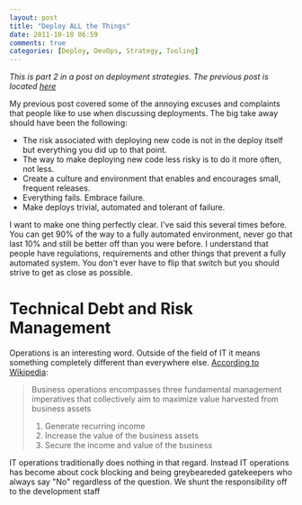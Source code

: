 ```yaml
---
layout: post
title: "Deploy ALL the Things"
date: 2011-10-18 06:59
comments: true
categories: [Deploy, DevOps, Strategy, Tooling]
---
```


_This is part 2 in a post on deployment strategies. The previous post is located [here](http://blog.lusis.org/blog/2011/10/18/rollbacks-and-other-deployment-myths/)_

My previous post covered some of the annoying excuses and complaints that people like to use when discussing deployments. The big take away should have been the following:

- The risk associated with deploying new code is not in the deploy itself but everything you did up to that point.
- The way to make deploying new code less risky is to do it more often, not less.
- Create a culture and environment that enables and encourages small, frequent releases.
- Everything fails. Embrace failure.
- Make deploys trivial, automated and tolerant of failure.

I want to make one thing perfectly clear. I've said this several times before. You can get 90% of the way to a fully automated environment, never go that last 10% and still be better off than you were before. I understand that people have regulations, requirements and other things that prevent a fully automated system. You don't ever have to flip that switch but you should strive to get as close as possible.

# Technical Debt and Risk Management
Operations is an interesting word. Outside of the field of IT it means something completely different than everywhere else. [According to Wikipedia](http://en.wikipedia.org/wiki/Business_operations):

> Business operations encompasses three fundamental management imperatives that collectively aim to maximize value harvested from business assets 
> 1. Generate recurring income
> 2. Increase the value of the business assets
> 3. Secure the income and value of the business


IT operations traditionally does nothing in that regard. Instead IT operations has become about cock blocking and being greybeareded gatekeepers who always say "No" regardless of the question. We shunt the responsibility off to the development staff

